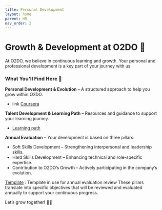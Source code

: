 ```yaml
---
title: Personal Development
layout: home
parent: HR
nav_order: 2
---
```


# Growth & Development at O2DO 🚀

At O2DO, we believe in continuous learning and growth. Your personal and professional development is a key part of your journey with us.

### What You’ll Find Here 📌

**Personal Development & Evolution** – A structured approach to help you grow within O2DO.

- link [Coursera](https://www.coursera.org)

**Talent Development & Learning Path** – Resources and guidance to support your learning journey.

- [Learning path](https://teams.microsoft.com/l/channel/19%3A6712547d205d4790a40cfb4339a1f0aa%40thread.skype/Learning%20path?groupId=ac2e9d38-b29c-4d15-9097-e5da51c04887&tenantId=b851794f-4c22-4fd7-8dc1-e76a77e5d2f2)

**Annual Evaluation** – Your development is based on three pillars:

- Soft Skills Development – Strengthening interpersonal and leadership skills.
- Hard Skills Development – Enhancing technical and role-specific expertise.
- Contribution to O2DO’s Growth – Actively participating in the company’s evolution.

[Template](https://o2do.sharepoint.com/:w:/r/sites/O2Do/_layouts/15/Doc2.aspx?action=edit&sourcedoc=%7B78688f21-e50d-4607-a45c-be2c0cbba279%7D&wdOrigin=TEAMS-MAGLEV.teamsSdk_ns.rwc&wdExp=TEAMS-TREATMENT&wdhostclicktime=1740490527507&web=1) : Template in use for annual evaluation review
These pillars translate into specific objectives that will be reviewed and evaluated annually to support your continuous progress.

Let’s grow together! 🌱🚀

